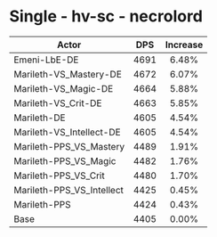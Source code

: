 # Single - hv-sc - necrolord
| Actor | DPS | Increase |
|---|:---:|:---:|
|Emeni-LbE-DE|4691|6.48%|
|Marileth-VS_Mastery-DE|4672|6.07%|
|Marileth-VS_Magic-DE|4664|5.88%|
|Marileth-VS_Crit-DE|4663|5.85%|
|Marileth-DE|4605|4.54%|
|Marileth-VS_Intellect-DE|4605|4.54%|
|Marileth-PPS_VS_Mastery|4489|1.91%|
|Marileth-PPS_VS_Magic|4482|1.76%|
|Marileth-PPS_VS_Crit|4480|1.70%|
|Marileth-PPS_VS_Intellect|4425|0.45%|
|Marileth-PPS|4424|0.43%|
|Base|4405|0.00%|
